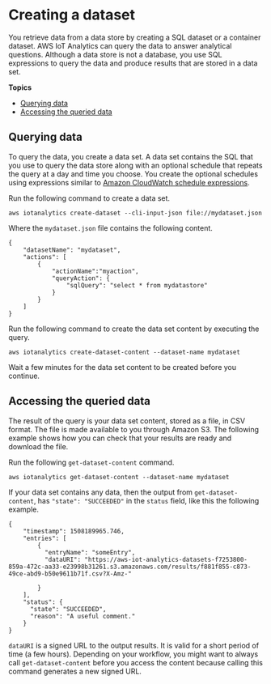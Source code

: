# Creating a dataset<a name="create-dataset"></a>

 You retrieve data from a data store by creating a SQL dataset or a container dataset\. AWS IoT Analytics can query the data to answer analytical questions\. Although a data store is not a database, you use SQL expressions to query the data and produce results that are stored in a data set\.

**Topics**
+ [Querying data](#query-data)
+ [Accessing the queried data](#access-queried-data)

## Querying data<a name="query-data"></a>

To query the data, you create a data set\. A data set contains the SQL that you use to query the data store along with an optional schedule that repeats the query at a day and time you choose\. You create the optional schedules using expressions similar to [Amazon CloudWatch schedule expressions](https://docs.aws.amazon.com/AmazonCloudWatch/latest/events/ScheduledEvents.html)\. 

Run the following command to create a data set\.

```
aws iotanalytics create-dataset --cli-input-json file://mydataset.json
```

Where the `mydataset.json` file contains the following content\.

```
{
    "datasetName": "mydataset",
    "actions": [
        {
            "actionName":"myaction",
            "queryAction": {
                "sqlQuery": "select * from mydatastore"
            }
        }
    ]
}
```

Run the following command to create the data set content by executing the query\.

```
aws iotanalytics create-dataset-content --dataset-name mydataset
```

Wait a few minutes for the data set content to be created before you continue\.

## Accessing the queried data<a name="access-queried-data"></a>

The result of the query is your data set content, stored as a file, in CSV format\. The file is made available to you through Amazon S3\. The following example shows how you can check that your results are ready and download the file\.

Run the following `get-dataset-content` command\.

```
aws iotanalytics get-dataset-content --dataset-name mydataset
```

If your data set contains any data, then the output from `get-dataset-content`, has `"state": "SUCCEEDED"` in the `status` field, like this the following example\.

```
{
    "timestamp": 1508189965.746,
    "entries": [
        {
          "entryName": "someEntry",
          "dataURI": "https://aws-iot-analytics-datasets-f7253800-859a-472c-aa33-e23998b31261.s3.amazonaws.com/results/f881f855-c873-49ce-abd9-b50e9611b71f.csv?X-Amz-"
          
        }
    ],
    "status": {
      "state": "SUCCEEDED",
      "reason": "A useful comment."
    }
}
```

`dataURI` is a signed URL to the output results\. It is valid for a short period of time \(a few hours\)\. Depending on your workflow, you might want to always call `get-dataset-content` before you access the content because calling this command generates a new signed URL\.